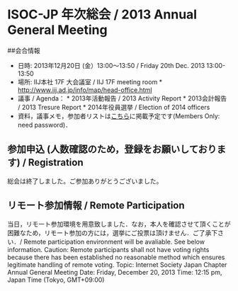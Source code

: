 # ISOC-JP 年次総会 / 2013 Annual General Meeting

##会合情報
*  日時: 2013年12月20日 (金）13:00〜13:50 / Friday 20th Dec. 2013 13:00-13:50
*  場所: IIJ本社 17F 大会議室 / IIJ 17F meeting room
       *  http://www.iij.ad.jp/info/map/head-office.html
*  議事 / Agenda：
       *  2013年活動報告 / 2013 Activity Report
       *  2013会計報告 / 2013 Tresure Report
       *  2014年役員選挙 / Election of 2014 officers
* 資料，議事メモ，参加者リストは[こちら](http://www.isoc.jp/members/wiki.cgi?page=2013AGM)に掲載予定です(Members Only: need password)．
## 参加申込 (人数確認のため，登録をお願いしております) / Registration
総会は終了しました。ご参加ありがとうございました。

## リモート参加情報 / Remote Participation
当日，リモート参加環境を用意致しました．なお，本人を確認させて頂くことが困難なため，リモート参加の方には，選挙にご投票は頂けません．ご了承下さい．/ Remote participation environment will be avaliable. See below information. Caution: Remote participants shall not have voting rights because there has been established no reasonable method which ensures legitimate handling of remote voting.
    Topic: Internet Society Japan Chapter Annual General Meeting
    Date: Friday, December 20, 2013
    Time: 12:15 pm, Japan Time (Tokyo, GMT+09:00)